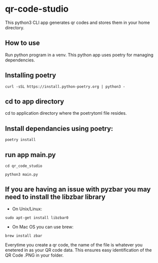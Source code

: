# qr-code-studio
This python3 CLI app generates qr codes and stores them in your home directory.  

## How to use
Run python program in a venv. This python app uses poetry for managing dependencies.

## Installing poetry 
`curl -sSL https://install.python-poetry.org | python3 -`

## cd to app directory
cd to application directory where the poetrytoml file resides.

## Install dependancies using poetry:
`poetry install`

## run app main.py
`cd qr_code_studio`

`python3 main.py`

## If you are having an issue with pyzbar you may need to install the libzbar library 

- On Unix/Linux:

`sudo apt-get install libzbar0`

- On Mac OS you can use brew:

`brew install zbar`


Everytime you create a qr code, the name of the file is whatever you enetered in as your QR code data. This ensures easy identification of the QR Code .PNG in your folder. 

